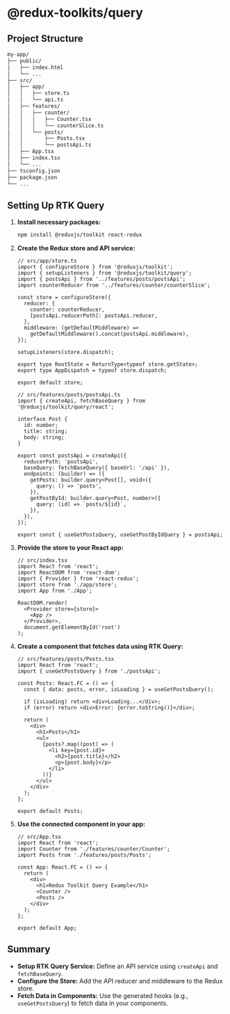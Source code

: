 # @redux-toolkits/query

## Project Structure

```txt
my-app/
├── public/
│   ├── index.html
│   └── ...
├── src/
│   ├── app/
│   │   ├── store.ts
│   │   └── api.ts
│   ├── features/
│   │   ├── counter/
│   │   │   ├── Counter.tsx
│   │   │   └── counterSlice.ts
│   │   └── posts/
│   │       ├── Posts.tsx
│   │       └── postsApi.ts
│   ├── App.tsx
│   ├── index.tsx
│   └── ...
├── tsconfig.json
├── package.json
└── ...
```

## Setting Up RTK Query

1. **Install necessary packages:**

   ```bash
   npm install @reduxjs/toolkit react-redux
   ```

2. **Create the Redux store and API service:**

   ```tsx
   // src/app/store.ts
   import { configureStore } from '@reduxjs/toolkit';
   import { setupListeners } from '@reduxjs/toolkit/query';
   import { postsApi } from '../features/posts/postsApi';
   import counterReducer from '../features/counter/counterSlice';

   const store = configureStore({
     reducer: {
       counter: counterReducer,
       [postsApi.reducerPath]: postsApi.reducer,
     },
     middleware: (getDefaultMiddleware) =>
       getDefaultMiddleware().concat(postsApi.middleware),
   });

   setupListeners(store.dispatch);

   export type RootState = ReturnType<typeof store.getState>;
   export type AppDispatch = typeof store.dispatch;

   export default store;
   ```

   ```tsx
   // src/features/posts/postsApi.ts
   import { createApi, fetchBaseQuery } from '@reduxjs/toolkit/query/react';

   interface Post {
     id: number;
     title: string;
     body: string;
   }

   export const postsApi = createApi({
     reducerPath: 'postsApi',
     baseQuery: fetchBaseQuery({ baseUrl: '/api' }),
     endpoints: (builder) => ({
       getPosts: builder.query<Post[], void>({
         query: () => 'posts',
       }),
       getPostById: builder.query<Post, number>({
         query: (id) => `posts/${id}`,
       }),
     }),
   });

   export const { useGetPostsQuery, useGetPostByIdQuery } = postsApi;
   ```

3. **Provide the store to your React app:**

   ```tsx
   // src/index.tsx
   import React from 'react';
   import ReactDOM from 'react-dom';
   import { Provider } from 'react-redux';
   import store from './app/store';
   import App from './App';

   ReactDOM.render(
     <Provider store={store}>
       <App />
     </Provider>,
     document.getElementById('root')
   );
   ```

4. **Create a component that fetches data using RTK Query:**

   ```tsx
   // src/features/posts/Posts.tsx
   import React from 'react';
   import { useGetPostsQuery } from './postsApi';

   const Posts: React.FC = () => {
     const { data: posts, error, isLoading } = useGetPostsQuery();

     if (isLoading) return <div>Loading...</div>;
     if (error) return <div>Error: {error.toString()}</div>;

     return (
       <div>
         <h1>Posts</h1>
         <ul>
           {posts?.map((post) => (
             <li key={post.id}>
               <h2>{post.title}</h2>
               <p>{post.body}</p>
             </li>
           ))}
         </ul>
       </div>
     );
   };

   export default Posts;
   ```

5. **Use the connected component in your app:**

   ```tsx
   // src/App.tsx
   import React from 'react';
   import Counter from './features/counter/Counter';
   import Posts from './features/posts/Posts';

   const App: React.FC = () => {
     return (
       <div>
         <h1>Redux Toolkit Query Example</h1>
         <Counter />
         <Posts />
       </div>
     );
   };

   export default App;
   ```

## Summary

- **Setup RTK Query Service:** Define an API service using `createApi` and `fetchBaseQuery`.
- **Configure the Store:** Add the API reducer and middleware to the Redux store.
- **Fetch Data in Components:** Use the generated hooks (e.g., `useGetPostsQuery`) to fetch data in your components.
